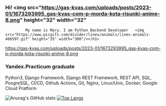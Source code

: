 ### Hi! <img src="https://gas-kvas.com/uploads/posts/2023-01/1673293995_gas-kvas-com-p-morda-kota-risunki-anime-8.png" height="32" width="32"
             My name is Mary. I am Python Backend Developer   <img src="https://www.picgifs.com/divider/lines/animals/lines-animals-466597.gif" height="35" width="300"/></h1>

https://gas-kvas.com/uploads/posts/2023-01/1673293995_gas-kvas-com-p-morda-kota-risunki-anime-8.png

### Yandex.Practicum graduate

Python3, Django Framework, Django REST Framework, REST API, SQL, PosgreSQL, CI/CD, Github Actions, Git, Nginx, Linux/Unix, Docker, Google Cloud Pratform


![Anurag's GitHub stats](https://github-readme-stats.vercel.app/api?username=Mashka33&theme=tokyonight&show_icons=true)
[![Top Langs](https://github-readme-stats.vercel.app/api/top-langs/?username=Mashka33&layout=compact)](https://github.com/Mashka33/github-readme-stats)
